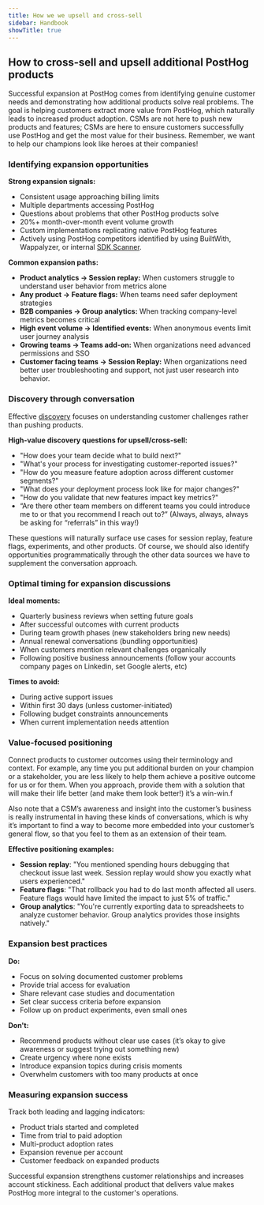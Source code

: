 ```yaml
---
title: How we we upsell and cross-sell
sidebar: Handbook
showTitle: true
---
```


## **How to cross-sell and upsell additional PostHog products**

Successful expansion at PostHog comes from identifying genuine customer needs and demonstrating how additional products solve real problems. The goal is helping customers extract more value from PostHog, which naturally leads to increased product adoption. CSMs are not here to push new products and features; CSMs are here to ensure customers successfully use PostHog and get the most value for their business. Remember, we want to help our champions look like heroes at their companies!

### **Identifying expansion opportunities**

**Strong expansion signals:**

* Consistent usage approaching billing limits  
* Multiple departments accessing PostHog  
* Questions about problems that other PostHog products solve  
* 20%+ month-over-month event volume growth  
* Custom implementations replicating native PostHog features  
* Actively using PostHog competitors identified by using BuiltWith, Wappalyzer, or internal [SDK Scanner](https://sdk-scanner.posthog.dev).

**Common expansion paths:**

* **Product analytics → Session replay:** When customers struggle to understand user behavior from metrics alone  
* **Any product → Feature flags:** When teams need safer deployment strategies  
* **B2B companies → Group analytics:** When tracking company-level metrics becomes critical  
* **High event volume → Identified events:** When anonymous events limit user journey analysis  
* **Growing teams → Teams add-on:** When organizations need advanced permissions and SSO  
* **Customer facing teams → Session Replay:** When organizations need better user troubleshooting and support, not just user research into behavior.

### **Discovery through conversation**

Effective [discovery](https://posthog.com/handbook/cs-and-onboarding/getting-to-know-your-customers) focuses on understanding customer challenges rather than pushing products.

**High-value discovery questions for upsell/cross-sell:**

* "How does your team decide what to build next?"  
* "What's your process for investigating customer-reported issues?"  
* "How do you measure feature adoption across different customer segments?"  
* "What does your deployment process look like for major changes?"  
* "How do you validate that new features impact key metrics?"  
* “Are there other team members on different teams you could introduce me to or that you recommend I reach out to?” (Always, always, always be asking for “referrals” in this way\!)

These questions will naturally surface use cases for session replay, feature flags, experiments, and other products. Of course, we should also identify opportunities programmatically through the other data sources we have to supplement the conversation approach. 

### **Optimal timing for expansion discussions**

**Ideal moments:**

* Quarterly business reviews when setting future goals  
* After successful outcomes with current products  
* During team growth phases (new stakeholders bring new needs)  
* Annual renewal conversations (bundling opportunities)  
* When customers mention relevant challenges organically  
* Following positive business announcements (follow your accounts company pages on Linkedin, set Google alerts, etc)

**Times to avoid:**

* During active support issues  
* Within first 30 days (unless customer-initiated)  
* Following budget constraints announcements  
* When current implementation needs attention

### **Value-focused positioning**

Connect products to customer outcomes using their terminology and context. For example, any time you put additional burden on your champion or a stakeholder, you are less likely to help them achieve a positive outcome for us or for them. When you approach, provide them with a solution that will make their life better (and make them look better\!) it’s a win-win.f

Also note that a CSM’s awareness and insight into the customer’s business is really instrumental in having these kinds of conversations, which is why it’s important to find a way to become more embedded into your customer’s general flow, so that you feel to them as an extension of their team.

**Effective positioning examples:**

* **Session replay**: "You mentioned spending hours debugging that checkout issue last week. Session replay would show you exactly what users experienced."  
* **Feature flags**: "That rollback you had to do last month affected all users. Feature flags would have limited the impact to just 5% of traffic."  
* **Group analytics**: "You're currently exporting data to spreadsheets to analyze customer behavior. Group analytics provides those insights natively."

### **Expansion best practices**

**Do:**

* Focus on solving documented customer problems  
* Provide trial access for evaluation  
* Share relevant case studies and documentation  
* Set clear success criteria before expansion  
* Follow up on product experiments, even small ones

**Don't:**

* Recommend products without clear use cases (it’s okay to give awareness or suggest trying out something new)  
* Create urgency where none exists  
* Introduce expansion topics during crisis moments  
* Overwhelm customers with too many products at once

### **Measuring expansion success**

Track both leading and lagging indicators:

* Product trials started and completed  
* Time from trial to paid adoption  
* Multi-product adoption rates  
* Expansion revenue per account  
* Customer feedback on expanded products

Successful expansion strengthens customer relationships and increases account stickiness. Each additional product that delivers value makes PostHog more integral to the customer's operations.

